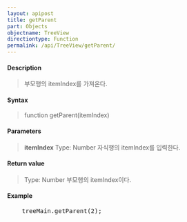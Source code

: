 ```yaml
---
layout: apipost
title: getParent
part: Objects
objectname: TreeView
directiontype: Function
permalink: /api/TreeView/getParent/
---
```



#### Description

> 부모행의 itemIndex를 가져온다.

#### Syntax

> function getParent(itemIndex)

#### Parameters

> **itemIndex**
> Type: Number
> 자식행의 itemIndex를 입력한다.

#### Return value

> Type: Number
> 부모행의 itemIndex이다.

#### Example

<pre class="prettyprint">
    treeMain.getParent(2);
</pre>

